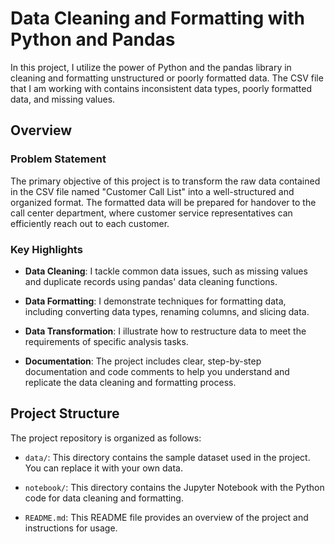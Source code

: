 # Data Cleaning and Formatting with Python and Pandas

In this project, I utilize the power of Python and the pandas library in cleaning and formatting unstructured or poorly formatted data. The CSV file that I am working with contains inconsistent data types, poorly formatted data, and missing values.

## Overview

### Problem Statement

The primary objective of this project is to transform the raw data contained in the CSV file named "Customer Call List" into a well-structured and organized format. The formatted data will be prepared for handover to the call center department, where customer service representatives can efficiently reach out to each customer.


### Key Highlights

- **Data Cleaning**: I tackle common data issues, such as missing values and duplicate records using pandas' data cleaning functions.

- **Data Formatting**: I demonstrate techniques for formatting data, including converting data types, renaming columns, and slicing data.

- **Data Transformation**: I illustrate how to restructure data to meet the requirements of specific analysis tasks.

- **Documentation**: The project includes clear, step-by-step documentation and code comments to help you understand and replicate the data cleaning and formatting process.


## Project Structure

The project repository is organized as follows:

- `data/`: This directory contains the sample dataset used in the project. You can replace it with your own data.

- `notebook/`: This directory contains the Jupyter Notebook with the Python code for data cleaning and formatting.

- `README.md`: This README file provides an overview of the project and instructions for usage.

